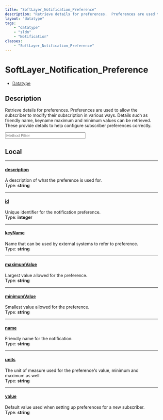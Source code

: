 ```yaml
---
title: "SoftLayer_Notification_Preference"
description: "Retrieve details for preferences.  Preferences are used to allow the subscriber to modify their subscription in various... "
layout: "datatype"
tags:
    - "datatype"
    - "sldn"
    - "Notification"
classes:
    - "SoftLayer_Notification_Preference"
---
```


# SoftLayer_Notification_Preference
<div id='service-datatype'>
    <ul id='sldn-reference-tabs'>
        <li id='datatype'> <a href='/reference/datatypes/SoftLayer_Notification_Preference' >Datatype</a></li>
    </ul>
</div>

## Description 
Retrieve details for preferences.  Preferences are used to allow the subscriber to modify their subscription in various ways.  Details such as friendly name, keyname maximum and minimum values can be retrieved.  These provide details to help configure subscriber preferences correctly. 





<!-- Service Filer BEGIN -->
<div class="view-filters">
        <div class="clearfix">
            <div class="search-input-box">
                <input placeholder="Method Filter" onkeyup="titleSearch(inputId='prop-input', divId='properties', elementClass='prop-row')" 
                    type="text" id="prop-input" value="" size="30" maxlength="128" class="form-text">
            </div>
        </div>
</div>
<!-- Service Filer END -->

<div id="properties" class="content">
<div id="localProperties" class="prop-content" >

## Local
-----
[description]: #description
#### [description]
A description of what the preference is used for.   
<span class="type-label">Type: </span>**string**

-----
[id]: #id
#### [id]
Unique identifier for the notification preference.   
<span class="type-label">Type: </span>**integer**

-----
[keyName]: #keyname
#### [keyName]
Name that can be used by external systems to refer to preference.   
<span class="type-label">Type: </span>**string**

-----
[maximumValue]: #maximumvalue
#### [maximumValue]
Largest value allowed for the preference.   
<span class="type-label">Type: </span>**string**

-----
[minimumValue]: #minimumvalue
#### [minimumValue]
Smallest value allowed for the preference.   
<span class="type-label">Type: </span>**string**

-----
[name]: #name
#### [name]
Friendly name for the notification.   
<span class="type-label">Type: </span>**string**

-----
[units]: #units
#### [units]
The unit of measure used for the preference's value, minimum and maximum as well.   
<span class="type-label">Type: </span>**string**

-----
[value]: #value
#### [value]
Default value used when setting up preferences for a new subscriber.   
<span class="type-label">Type: </span>**string**

</div>
<!-- LOCAL PROPERTY END -->

</div>


